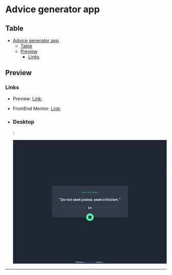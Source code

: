 # Advice generator app

## Table

- [Advice generator app](#advice-generator-app)
  - [Table](#table)
  - [Preview](#preview)
    - [Links](#links)

## Preview

### Links

-   Preview: [Link](https://nyyu.github.io/advice-generator-app/);
-   FrontEnd Mentor: [Link](https://www.frontendmentor.io/challenges/advice-generator-app-QdUG-13db);

-   <h3>Desktop</h3>:
    <p align="center">
        <img src="preview/desktop.png">
    </p>

---

